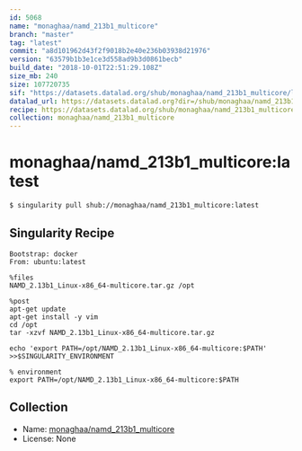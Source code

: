 ```yaml
---
id: 5068
name: "monaghaa/namd_213b1_multicore"
branch: "master"
tag: "latest"
commit: "a8d101962d43f2f9018b2e40e236b03938d21976"
version: "63579b1b3e1ce3d558ad9b3d0861becb"
build_date: "2018-10-01T22:51:29.108Z"
size_mb: 240
size: 107720735
sif: "https://datasets.datalad.org/shub/monaghaa/namd_213b1_multicore/latest/2018-10-01-a8d10196-63579b1b/63579b1b3e1ce3d558ad9b3d0861becb.simg"
datalad_url: https://datasets.datalad.org?dir=/shub/monaghaa/namd_213b1_multicore/latest/2018-10-01-a8d10196-63579b1b/
recipe: https://datasets.datalad.org/shub/monaghaa/namd_213b1_multicore/latest/2018-10-01-a8d10196-63579b1b/Singularity
collection: monaghaa/namd_213b1_multicore
---
```


# monaghaa/namd_213b1_multicore:latest

```bash
$ singularity pull shub://monaghaa/namd_213b1_multicore:latest
```

## Singularity Recipe

```singularity
Bootstrap: docker
From: ubuntu:latest

%files 
NAMD_2.13b1_Linux-x86_64-multicore.tar.gz /opt

%post
apt-get update
apt-get install -y vim 
cd /opt
tar -xzvf NAMD_2.13b1_Linux-x86_64-multicore.tar.gz

echo 'export PATH=/opt/NAMD_2.13b1_Linux-x86_64-multicore:$PATH' >>$SINGULARITY_ENVIRONMENT

% environment
export PATH=/opt/NAMD_2.13b1_Linux-x86_64-multicore:$PATH
```

## Collection

 - Name: [monaghaa/namd_213b1_multicore](https://github.com/monaghaa/namd_213b1_multicore)
 - License: None

